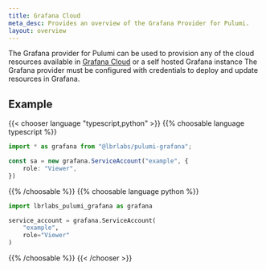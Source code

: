 ```yaml
---
title: Grafana Cloud
meta_desc: Provides an overview of the Grafana Provider for Pulumi.
layout: overview
---
```


The Grafana provider for Pulumi can be used to provision any of the cloud resources available in [Grafana Cloud](https://grafana.com/products/cloud/) or a self hosted Grafana instance
The Grafana provider must be configured with credentials to deploy and update resources in Grafana.

## Example

{{< chooser language "typescript,python" >}}
{{% choosable language typescript %}}

```typescript
import * as grafana from "@lbrlabs/pulumi-grafana";

const sa = new grafana.ServiceAccount("example", {
    role: "Viewer",
})

```

{{% /choosable %}}
{{% choosable language python %}}

```python
import lbrlabs_pulumi_grafana as grafana

service_account = grafana.ServiceAccount(
    "example",
    role="Viewer"
)
```

{{% /choosable %}}
{{< /chooser >}}
